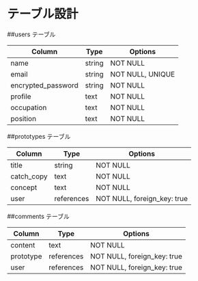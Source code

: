 # テーブル設計

##users テーブル

| Column             | Type   | Options          |
| ------------------ | ------ | ---------------- |
| name               | string | NOT NULL         |
| email              | string | NOT NULL, UNIQUE |
| encrypted_password | string | NOT NULL         |
| profile            | text   | NOT NULL         |
| occupation         | text   | NOT NULL         |
| position           | text   | NOT NULL         |

##prototypes テーブル

| Column     | Type       | Options                     |
| ---------- | ---------- | --------------------------- |
| title      | string     | NOT NULL                    |
| catch_copy | text       | NOT NULL                    |
| concept    | text       | NOT NULL                    |
| user       | references | NOT NULL, foreign_key: true |

##comments テーブル

| Column    | Type       | Options                     |
| --------- | ---------- | --------------------------- |
| content   | text       | NOT NULL                    |
| prototype | references | NOT NULL, foreign_key: true |
| user      | references | NOT NULL, foreign_key: true |
